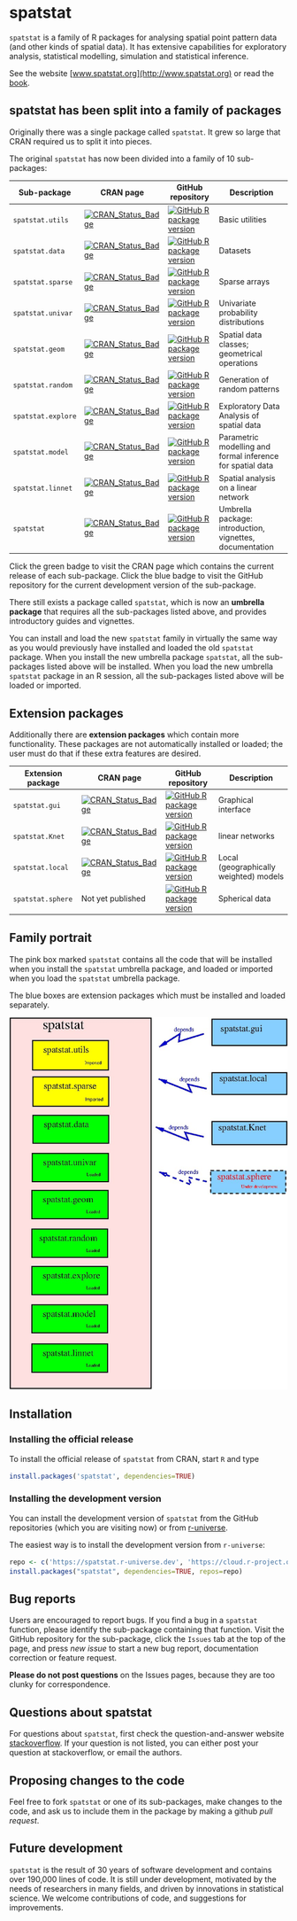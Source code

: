 spatstat
========

`spatstat` is a family of R packages for analysing 
spatial point pattern data (and other kinds of spatial data).
It has extensive capabilities for exploratory analysis,
statistical modelling, simulation and statistical inference.

See the website [www.spatstat.org](http://www.spatstat.org)
or read the [book](http://book.spatstat.org).

## spatstat has been split into a family of packages

Originally there was a single package called `spatstat`.
It grew so large that CRAN required us to split it into pieces.

The original `spatstat` has now been divided into a family of 10 sub-packages:

| Sub-package | CRAN page | GitHub repository | Description |
| ----------  | --------- | ----------------- | ----------  |
| `spatstat.utils` | [![CRAN_Status_Badge](https://www.r-pkg.org/badges/version/spatstat.utils)](http://CRAN.R-project.org/package=spatstat.utils) | [![GitHub R package version](https://img.shields.io/github/r-package/v/spatstat/spatstat.utils)](https://github.com/spatstat/spatstat.utils) | Basic utilities |
| `spatstat.data` | [![CRAN_Status_Badge](https://www.r-pkg.org/badges/version/spatstat.data)](http://CRAN.R-project.org/package=spatstat.data) | [![GitHub R package version](https://img.shields.io/github/r-package/v/spatstat/spatstat.data)](https://github.com/spatstat/spatstat.data) | Datasets |
| `spatstat.sparse` | [![CRAN_Status_Badge](https://www.r-pkg.org/badges/version/spatstat.sparse)](http://CRAN.R-project.org/package=spatstat.sparse) | [![GitHub R package version](https://img.shields.io/github/r-package/v/spatstat/spatstat.sparse)](https://github.com/spatstat/spatstat.sparse) | Sparse arrays |
| `spatstat.univar` | [![CRAN_Status_Badge](https://www.r-pkg.org/badges/version/spatstat.univar)](http://CRAN.R-project.org/package=spatstat.univar) | [![GitHub R package version](https://img.shields.io/github/r-package/v/spatstat/spatstat.univar)](https://github.com/spatstat/spatstat.univar) | Univariate probability distributions |
| `spatstat.geom` | [![CRAN_Status_Badge](https://www.r-pkg.org/badges/version/spatstat.geom)](http://CRAN.R-project.org/package=spatstat.geom) | [![GitHub R package version](https://img.shields.io/github/r-package/v/spatstat/spatstat.geom)](https://github.com/spatstat/spatstat.geom) | Spatial data classes; geometrical operations |
| `spatstat.random` | [![CRAN_Status_Badge](https://www.r-pkg.org/badges/version/spatstat.random)](http://CRAN.R-project.org/package=spatstat.random) | [![GitHub R package version](https://img.shields.io/github/r-package/v/spatstat/spatstat.random)](https://github.com/spatstat/spatstat.random) |  Generation of random patterns |
| `spatstat.explore` | [![CRAN_Status_Badge](https://www.r-pkg.org/badges/version/spatstat.explore)](http://CRAN.R-project.org/package=spatstat.explore) | [![GitHub R package version](https://img.shields.io/github/r-package/v/spatstat/spatstat.explore)](https://github.com/spatstat/spatstat.explore) | Exploratory Data Analysis of spatial data |
| `spatstat.model` | [![CRAN_Status_Badge](https://www.r-pkg.org/badges/version/spatstat.model)](http://CRAN.R-project.org/package=spatstat.model) | [![GitHub R package version](https://img.shields.io/github/r-package/v/spatstat/spatstat.model)](https://github.com/spatstat/spatstat.model) |  Parametric modelling and formal inference for spatial data |
| `spatstat.linnet` | [![CRAN_Status_Badge](https://www.r-pkg.org/badges/version/spatstat.linnet)](http://CRAN.R-project.org/package=spatstat.linnet) | [![GitHub R package version](https://img.shields.io/github/r-package/v/spatstat/spatstat.linnet)](https://github.com/spatstat/spatstat.linnet) | Spatial analysis on a linear network |
| `spatstat` | [![CRAN_Status_Badge](https://www.r-pkg.org/badges/version/spatstat)](http://CRAN.R-project.org/package=spatstat) | [![GitHub R package version](https://img.shields.io/github/r-package/v/spatstat/spatstat)](https://github.com/spatstat/spatstat) | Umbrella package: introduction, vignettes, documentation |

Click the green badge to visit the CRAN page which contains the current
release of each sub-package. Click the blue badge to visit the GitHub repository
for the current development version of the sub-package. 

There still exists a package called `spatstat`, which is now an
**umbrella package** that requires all the sub-packages listed above,
and provides introductory guides and vignettes.

You can install and load the new `spatstat` family in virtually the
same way as you would previously have installed and loaded the old `spatstat` package.
When you install the new umbrella package `spatstat`, all the sub-packages listed above will
be installed. When you load the new umbrella `spatstat` package in an R session,
all the sub-packages listed above will be loaded or imported.

## Extension packages

Additionally there are **extension packages** which contain more
functionality. These packages are not automatically installed or loaded;
the user must do that if these extra features are desired.

| Extension package | CRAN page | GitHub repository | Description |
| ----------------  | --------- | ----------------- | ----------  |
| `spatstat.gui` | [![CRAN_Status_Badge](https://www.r-pkg.org/badges/version/spatstat.gui)](http://CRAN.R-project.org/package=spatstat.gui)  | [![GitHub R package version](https://img.shields.io/github/r-package/v/spatstat/spatstat.gui)](https://github.com/spatstat/spatstat.gui) | Graphical interface |
| `spatstat.Knet` | [![CRAN_Status_Badge](https://www.r-pkg.org/badges/version/spatstat.Knet)](http://CRAN.R-project.org/package=spatstat.Knet) | [![GitHub R package version](https://img.shields.io/github/r-package/v/spatstat/spatstat.Knet)](https://github.com/spatstat/spatstat.Knet) | linear networks |
| `spatstat.local` | [![CRAN_Status_Badge](https://www.r-pkg.org/badges/version/spatstat.local)](http://CRAN.R-project.org/package=spatstat.local) | [![GitHub R package version](https://img.shields.io/github/r-package/v/baddstats/spatstat.local)](https://github.com/baddstats/spatstat.local) | Local (geographically weighted) models |
| `spatstat.sphere` | Not yet published | [![GitHub R package version](https://img.shields.io/github/r-package/v/spatstat/spatstat.sphere)](https://github.com/spatstat/spatstat.sphere) | Spherical data |

## Family portrait 

The pink box marked `spatstat` contains all the code that will be
installed when you install the `spatstat` umbrella package, and loaded
or imported when you load the `spatstat` umbrella package.

The blue boxes are extension packages which must be installed and loaded
separately.

![Spatstat pieces](RepoStuff/new4spatstat.jpg)

## Installation

### Installing the official release

To install the official release of `spatstat` from CRAN, start `R` and type

```R
install.packages('spatstat', dependencies=TRUE)
```

### Installing the development version

You can install the development version of `spatstat`
from the GitHub repositories (which you are visiting now)
or from  [r-universe](http://spatstat.r-universe.dev).

The easiest way is to install the development version from `r-universe`:

```R
repo <- c('https://spatstat.r-universe.dev', 'https://cloud.r-project.org')
install.packages("spatstat", dependencies=TRUE, repos=repo)
```

## Bug reports 

Users are encouraged to report bugs.
If you find a bug in a `spatstat` function,
please identify the sub-package containing that function.
Visit the GitHub repository for the sub-package, 
click the `Issues` tab at the top of the page, 
and press *new issue* to start a new bug report, documentation correction
or feature request.

**Please do not post questions** on the Issues pages,
because they are too clunky for correspondence.

## Questions about spatstat

For questions about `spatstat`, first check 
the question-and-answer website
[stackoverflow](http://stackoverflow.com/questions/tagged/spatstat).
If your question is not listed,
you can either post your question at stackoverflow, or
email the authors.

## Proposing changes to the code

Feel free to fork `spatstat` or one of its sub-packages,
make changes to the code,
and ask us to include them in the package by making a github *pull request*. 

## Future development

`spatstat` is the result of 30 years of software development
and contains over 190,000 lines of code.
It is still under
development, motivated by the needs of researchers in many fields,
and driven by innovations in statistical science.
We welcome contributions of code, and suggestions
for improvements.
